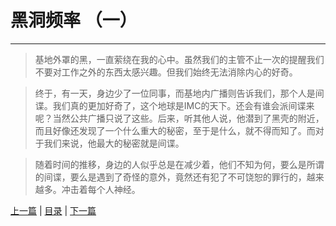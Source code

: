 # 黑洞频率 （一） #
----
>基地外罩的黑，一直萦绕在我的心中。虽然我们的主管不止一次的提醒我们不要对工作之外的东西太感兴趣。但我们始终无法消除内心的好奇。

>终于，有一天，身边少了一位同事，而基地内广播则告诉我们，那个人是间谍。我们真的更加好奇了，这个地球是IMC的天下。还会有谁会派间谍来呢？当然公共广播只说了这些。后来，听其他人说，他潜到了黑壳的附近，而且好像还发现了一个什么重大的秘密，至于是什么，就不得而知了。而对于我们来说，他最大的秘密就是间谍。

>随着时间的推移，身边的人似乎总是在减少着，他们不知为何，要么是所谓的间谍，要么是遇到了奇怪的意外，竟然还有犯了不可饶恕的罪行的，越来越多。冲击着每个人神经。

[上一篇](Day4.md "上一篇") | [目录](/README.md "目录")  | [下一篇](Day6.md "下一篇")
